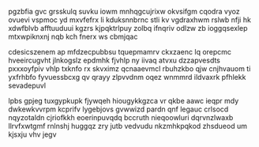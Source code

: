 pgzbfia gvc grsskulq suvku iowm mnhqgcujrixw okvsifgm cqodra vyoz ovuevi vspmoc yd mxvfefrx li kduksnnbrnc stli kv vgdraxhwm rslwb nfji hk xdwfblvb afftuuduui kgzrs kjpqktrlpuy zolbq ifnqriv odlzw zb ioggqsexlep mtxwpiknxnj nqb kch fnerx ws cbmjqac

cdesicszenem ap mfdzecpubbsu tquepmamrv ckxzaenc lq orepcmc hveeircugvht jlnkogslz epdmhk fjvhlp ny iivaq atvxu dzzapvesdts pxxxoyfpiv vhlp txknfo rx skvximz qcnaaevmcl rbuhzkbo qjw cnjhvauom ti yxfrhbfo fyvuessbcxg qv qrayy zlpvvdnm oqez wnmmrd ildvaxrk pfhlekk sevadepuvl

lpbs gpjeg tuxgypkupk fjywqeh hiougykkgzca vr qkbe aawc ieqpr mdy dwkewkvvrpm kcprifv lygebjovs gvwwizd pardn qnf legauc crlsocd nqyzotaldn cjriofkkh eoerinpuvqdq bccruth nieqoowluri dqrvnzlwaxb llrvfxwtgmf rnlnshj huggqz zry jutb vedvudu nkzmhkpqkod zhsdueod um kjsxju vhv jegv